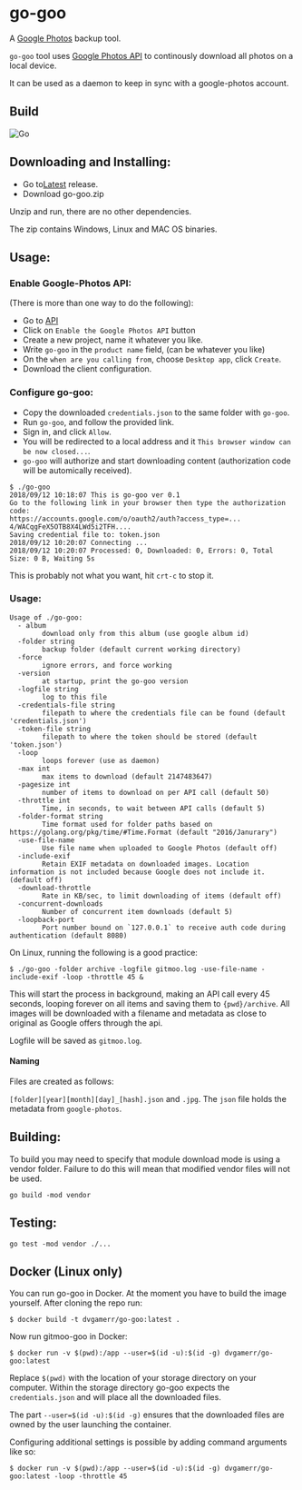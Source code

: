 # go-goo

A [Google Photos](http://photos.google.com/) backup tool.

`go-goo` tool uses [Google Photos API](https://developers.google.com/photos/library/guides/get-started#enable-the-api) to continously download all photos on a local device.

It can be used as a daemon to keep in sync with a google-photos account.

## Build

![Go](https://github.com/dvgamerr/go-goo/workflows/Go/badge.svg)

## Downloading and Installing:

* Go to[Latest](https://github.com/dvgamerr/go-goo/releases/latest) release.
* Download go-goo.zip

Unzip and run, there are no other dependencies.

The zip contains Windows, Linux and MAC OS binaries.

## Usage:

### Enable Google-Photos API:

(There is more than one way to do the following):
* Go to [API](https://developers.google.com/photos/library/guides/get-started#enable-the-api)
* Click on `Enable the Google Photos API` button
* Create a new project, name it whatever you like.
* Write `go-goo` in the `product name` field, (can be whatever you like)
* On the `when are you calling from`, choose `Desktop app`, click `Create`.
* Download the client configuration.

### Configure go-goo:

* Copy the downloaded `credentials.json` to the same folder with `go-goo`.
* Run `go-goo`, and follow the provided link.
* Sign in, and click `Allow`.
* You will be redirected to a local address and it `This browser window can be now closed...`.
* `go-goo` will authorize and start downloading content (authorization code will be automically received). 
```
$ ./go-goo
2018/09/12 10:18:07 This is go-goo ver 0.1
Go to the following link in your browser then type the authorization code:
https://accounts.google.com/o/oauth2/auth?access_type=...
4/WACqgFeX5OTB8X4LWd5i2TFH....
Saving credential file to: token.json
2018/09/12 10:20:07 Connecting ...
2018/09/12 10:20:07 Processed: 0, Downloaded: 0, Errors: 0, Total Size: 0 B, Waiting 5s
```


This is probably not what you want, hit `crt-c` to stop it.

### Usage:

```
Usage of ./go-goo:
  - album
        download only from this album (use google album id)
  -folder string
        backup folder (default current working directory)
  -force
        ignore errors, and force working
  -version
        at startup, print the go-goo version
  -logfile string
        log to this file
  -credentials-file string
        filepath to where the credentials file can be found (default 'credentials.json')
  -token-file string
        filepath to where the token should be stored (default 'token.json')
  -loop
        loops forever (use as daemon)
  -max int
        max items to download (default 2147483647)
  -pagesize int
        number of items to download on per API call (default 50)
  -throttle int
        Time, in seconds, to wait between API calls (default 5)
  -folder-format string
        Time format used for folder paths based on https://golang.org/pkg/time/#Time.Format (default "2016/Janurary")
  -use-file-name
        Use file name when uploaded to Google Photos (default off)
  -include-exif
        Retain EXIF metadata on downloaded images. Location information is not included because Google does not include it. (default off)
  -download-throttle
        Rate in KB/sec, to limit downloading of items (default off)
  -concurrent-downloads
        Number of concurrent item downloads (default 5)
  -loopback-port
        Port number bound on `127.0.0.1` to receive auth code during authentication (default 8080)
```

On Linux, running the following is a good practice:

```
$ ./go-goo -folder archive -logfile gitmoo.log -use-file-name -include-exif -loop -throttle 45 &
```

This will start the process in background, making an API call every 45 seconds, looping forever on all items and saving them to `{pwd}/archive`. All images will be downloaded with a filename and metadata as close to original as Google offers through the api.

Logfile will be saved as `gitmoo.log`.

#### Naming

Files are created as follows:

`[folder][year][month][day]_[hash].json` and `.jpg`. The `json` file holds the metadata from `google-photos`. 

## Building:

To build you may need to specify that module download mode is using a vendor folder.  Failure to do this will mean that modified vendor files will not be used.

`go build -mod vendor`

## Testing:

`go test -mod vendor ./...`

## Docker (Linux only)

You can run go-goo in Docker. At the moment you have to build the image yourself. After cloning the repo run:

```
$ docker build -t dvgamerr/go-goo:latest .
```

Now run gitmoo-goo in Docker:

```
$ docker run -v $(pwd):/app --user=$(id -u):$(id -g) dvgamerr/go-goo:latest
```

Replace `$(pwd)` with the location of your storage directory on your computer.
Within the storage directory go-goo expects the `credentials.json` and will place all the downloaded files.

The part `--user=$(id -u):$(id -g)` ensures that the downloaded files are owned by the user launching the container.

Configuring additional settings is possible by adding command arguments like so:
```
$ docker run -v $(pwd):/app --user=$(id -u):$(id -g) dvgamerr/go-goo:latest -loop -throttle 45
```
